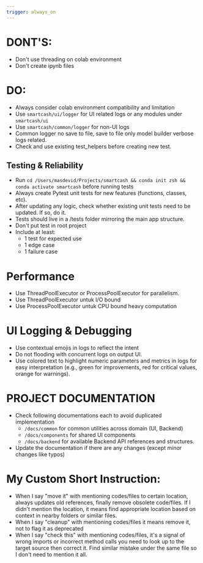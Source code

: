 ```yaml
---
trigger: always_on
---
```


# DONT'S:
- Don't use threading on colab environment
- Don't create ipynb files

# DO:
- Always consider colab environment compatibility and limitation
- Use `smartcash/ui/logger` for UI related logs or any modules under `smartcash/ui`
- Use `smartcash/common/logger` for non-UI logs
- Common logger no save to file, save to file only model builder verbose logs related. 
- Check and use existing test_helpers before creating new test. 

## Testing & Reliability
- Run `cd /Users/masdevid/Projects/smartcash && conda init zsh && conda activate smartcash` before running tests
- Always create Pytest unit tests for new features (functions, classes, etc).
- After updating any logic, check whether existing unit tests need to be updated. If so, do it.
- Tests should live in a /tests folder mirroring the main app structure.
- Don't put test in root project
- Include at least:
  * 1 test for expected use
  * 1 edge case
  * 1 failure case

# Performance 
- Use ThreadPoolExecutor or ProcessPoolExecutor for parallelism.
- Use ThreadPoolExecutor untuk I/O bound
- Use ProcessPoolExecutor untuk CPU bound heavy computation 

# UI Logging & Debugging
- Use contextual emojis in logs to reflect the intent 
- Do not flooding with concurrent logs on output UI. 
- Use colored text to highlight numeric parameters and metrics in logs for easy interpretation (e.g., green for improvements, red for critical values, orange for warnings).

# PROJECT DOCUMENTATION
- Check following documentations each to avoid duplicated implementation
  * `/docs/common` for common utilities across domain (UI, Backend)
  * `/docs/components` for shared UI components
  * `/docs/backend` for available Backend API references and structures. 
- Update the documentation if there are any changes (except minor changes like typos)

# My Custom Short Instruction:
- When I say "move it" with mentioning codes/files to certain location, always updates old references, finally remove obsolete code/files. If I didn't mention the location, it means find appropriate location based on context in nearby folders or similar files.
- When I say "cleanup" with mentioning codes/files it means remove it, not to flag it as deprecated
- When I say "check this" with mentioning codes/files, it's a signal of wrong imports or incorrect method calls you need to look up to the target source then correct it. Find similar mistake under the same file so I don't need to mention it all.